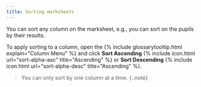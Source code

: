 ```yaml
---
title: Sorting marksheets
---
```


You can sort any column on the marksheet, e.g., you can sort on the pupils by their results.

To apply sorting to a column, open the {% include glossarytooltip.html explain="Column Menu" %} and click  **Sort Ascending** {% include icon.html url="sort-alpha-asc" title="Ascending" %} or **Sort Descending** {% include icon.html url="sort-alpha-desc" title="Ascending" %}.

> You can only sort by one column at a time.
{:.note}